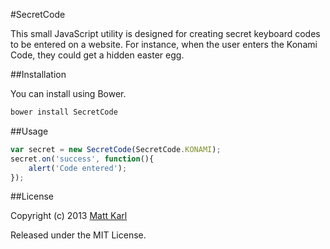 #SecretCode

This small JavaScript utility is designed for creating secret keyboard codes to be entered on a website. For instance, when the user enters the Konami Code, they could get a hidden easter egg.

##Installation

You can install using Bower.

```bash
bower install SecretCode
```

##Usage

```js
var secret = new SecretCode(SecretCode.KONAMI);
secret.on('success', function(){
	alert('Code entered');
});
```

##License

Copyright (c) 2013 [Matt Karl](http://github.com/bigtimebuddy)

Released under the MIT License.